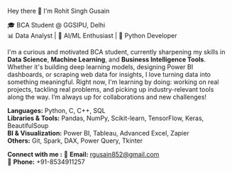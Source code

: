  Hey there 👋 I'm Rohit Singh Gusain

🎓 BCA Student @ GGSIPU, Delhi  
📊  Data Analyst | 🧠 AI/ML Enthusiast | 🐍 Python Developer  

I'm a curious and motivated BCA student, currently sharpening my skills in **Data Science**, **Machine Learning**, and **Business Intelligence Tools**. Whether it's building deep learning models, designing Power BI dashboards, or scraping web data for insights, I love turning data into something meaningful.
Right now, I'm learning by doing: working on real projects, tackling real problems, and picking up industry-relevant tools along the way. I’m always up for collaborations and new challenges!

**Languages:** Python, C, C++, SQL  
**Libraries & Tools:** Pandas, NumPy, Scikit-learn, TensorFlow, Keras, BeautifulSoup  
**BI & Visualization:** Power BI, Tableau, Advanced Excel, Zapier   
**Others:** Git, Spark, DAX, Power Query, Tkinter

**Connect with me :** 
📧 **Email:** rgusain852@gmail.com  
📱 **Phone:** +91-8534911257 
